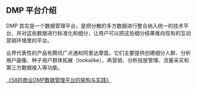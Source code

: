 ## DMP 平台介绍

DMP 其实是一个数据管理平台，是把分散的多方数据进行整合纳入统一的技术平台，并对这些数据进行标准化和细分，让用户可以把这些细分结果推向现有的互动营销环境里的平台。

业界代表性的产品有腾讯广点通和阿里达摩盘。它们主要提供创建细分人群、分析用户画像、种子用户群体拓展（lookalike）、再营销、分析投放管理、流量采买和第三方数据接入等功能。









[《58的商业DMP数据管理平台的架构与实践》](https://blog.csdn.net/zhaodedong/article/details/108250575)

